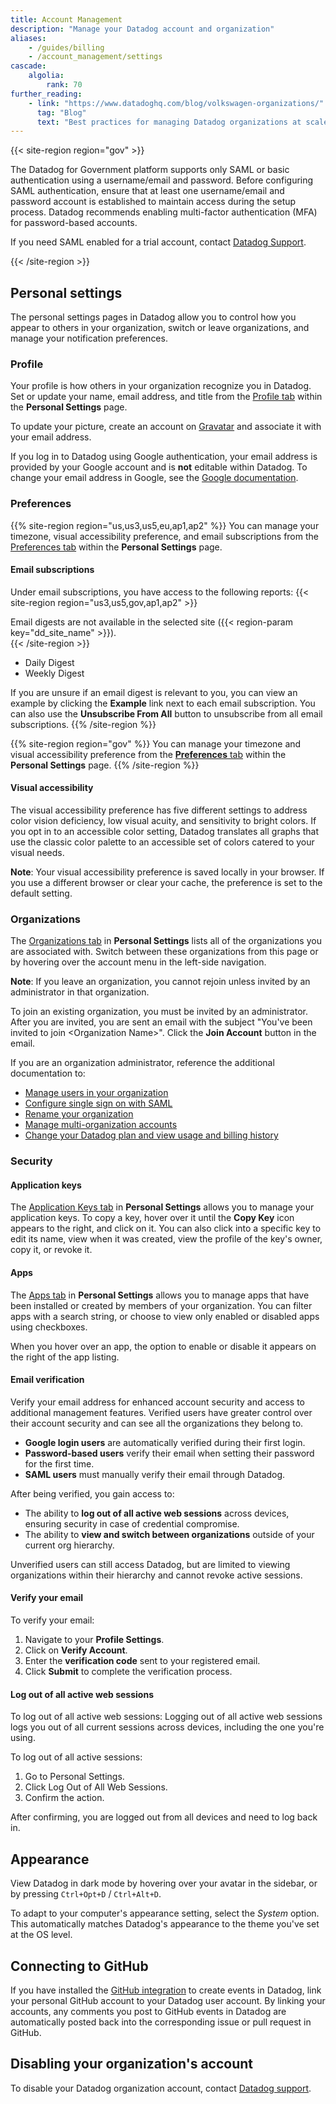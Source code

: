 ```yaml
---
title: Account Management
description: "Manage your Datadog account and organization"
aliases:
    - /guides/billing
    - /account_management/settings
cascade:
    algolia:
        rank: 70
further_reading:
    - link: "https://www.datadoghq.com/blog/volkswagen-organizations/"
      tag: "Blog"
      text: "Best practices for managing Datadog organizations at scale"
---
```

{{< site-region region="gov" >}}
<div class="alert alert-warning">The Datadog for Government platform supports only SAML or basic authentication using a username/email and password. Before configuring SAML authentication, ensure that at least one username/email and password account is established to maintain access during the setup process. Datadog recommends enabling multi-factor authentication (MFA) for password-based accounts.

If you need SAML enabled for a trial account, contact <a href="https://docs.datadoghq.com/getting_started/support/">Datadog Support</a>.</div>

{{< /site-region >}}

## Personal settings

The personal settings pages in Datadog allow you to control how you appear to others in your organization, switch or leave organizations, and manage your notification preferences.

### Profile

Your profile is how others in your organization recognize you in Datadog. Set or update your name, email address, and title from the [Profile tab][11] within the **Personal Settings** page.

To update your picture, create an account on [Gravatar][1] and associate it with your email address.

If you log in to Datadog using Google authentication, your email address is provided by your Google account and is **not** editable within Datadog. To change your email address in Google, see the [Google documentation][2].

### Preferences

{{% site-region region="us,us3,us5,eu,ap1,ap2" %}}
You can manage your timezone, visual accessibility preference, and email subscriptions from the [Preferences tab][3] within the **Personal Settings** page. 

#### Email subscriptions

Under email subscriptions, you have access to the following reports:
{{< site-region region="us3,us5,gov,ap1,ap2" >}}
<div class="alert alert-warning">Email digests are not available in the selected site ({{< region-param key="dd_site_name" >}}).</div>
{{< /site-region >}}

* Daily Digest
* Weekly Digest

If you are unsure if an email digest is relevant to you, you can view an example by clicking the **Example** link next to each email subscription. You can also use the **Unsubscribe From All** button to unsubscribe from all email subscriptions.
{{% /site-region %}}


{{% site-region region="gov" %}}
You can manage your timezone and visual accessibility preference from the [**Preferences** tab][3] within the **Personal Settings** page.
{{% /site-region %}}

#### Visual accessibility

The visual accessibility preference has five different settings to address color vision deficiency, low visual acuity, and sensitivity to bright colors. If you opt in to an accessible color setting, Datadog translates all graphs that use the classic color palette to an accessible set of colors catered to your visual needs.

**Note**: Your visual accessibility preference is saved locally in your browser. If you use a different browser or clear your cache, the preference is set to the default setting.

### Organizations

The [Organizations tab][12] in **Personal Settings** lists all of the organizations you are associated with. Switch between these organizations from this page or by hovering over the account menu in the left-side navigation.

**Note**: If you leave an organization, you cannot rejoin unless invited by an administrator in that organization.

To join an existing organization, you must be invited by an administrator. After you are invited, you are sent an email with the subject "You've been invited to join \<Organization Name>". Click the **Join Account** button in the email.

If you are an organization administrator, reference the additional documentation to:

* [Manage users in your organization][4]
* [Configure single sign on with SAML][5]
* [Rename your organization][6]
* [Manage multi-organization accounts][7]
* [Change your Datadog plan and view usage and billing history][8]

### Security

#### Application keys

The [Application Keys tab][13] in **Personal Settings** allows you to manage your application keys. To copy a key, hover over it until the **Copy Key** icon appears to the right, and click on it. You can also click into a specific key to edit its name, view when it was created, view the profile of the key's owner, copy it, or revoke it.

#### Apps

The [Apps tab][14] in **Personal Settings** allows you to manage apps that have been installed or created by members of your organization. You can filter apps with a search string, or choose to view only enabled or disabled apps using checkboxes.

When you hover over an app, the option to enable or disable it appears on the right of the app listing.

#### Email verification
Verify your email address for enhanced account security and access to additional management features. Verified users have greater control over their account security and can see all the organizations they belong to.

- **Google login users** are automatically verified during their first login.
- **Password-based users** verify their email when setting their password for the first time.
- **SAML users** must manually verify their email through Datadog.

After being verified, you gain access to:
- The ability to **log out of all active web sessions** across devices, ensuring security in case of credential compromise.
- The ability to **view and switch between organizations** outside of your current org hierarchy.

Unverified users can still access Datadog, but are limited to viewing organizations within their hierarchy and cannot revoke active sessions.

#### Verify your email

To verify your email:
1. Navigate to your **Profile Settings**.
2. Click on **Verify Account**.
3. Enter the **verification code** sent to your registered email.
4. Click **Submit** to complete the verification process.

#### Log out of all active web sessions

To log out of all active web sessions:
Logging out of all active web sessions logs you out of all current sessions across devices, including the one you're using.


To log out of all active sessions:
1. Go to Personal Settings.
2. Click Log Out of All Web Sessions.
3. Confirm the action.

After confirming, you are logged out from all devices and need to log back in.

## Appearance

View Datadog in dark mode by hovering over your avatar in the sidebar, or by pressing `Ctrl+Opt+D` / `Ctrl+Alt+D`.

To adapt to your computer's appearance setting, select the *System* option. This automatically matches Datadog's appearance to the theme you've set at the OS level.

## Connecting to GitHub

If you have installed the [GitHub integration][9] to create events in Datadog, link your personal GitHub account to your Datadog user account. By linking your accounts, any comments you post to GitHub events in Datadog are automatically posted back into the corresponding issue or pull request in GitHub.

## Disabling your organization's account

To disable your Datadog organization account, contact [Datadog support][10].

[1]: https://gravatar.com
[2]: https://support.google.com/accounts/answer/19870?hl=en
[3]: https://app.datadoghq.com/personal-settings/preferences
[4]: /account_management/users/
[5]: /account_management/saml/
[6]: /account_management/org_settings/#change-your-organization-name
[7]: /account_management/multi_organization/
[8]: /account_management/org_settings/
[9]: /integrations/github/
[10]: /help/
[11]: https://app.datadoghq.com/personal-settings/profile
[12]: https://app.datadoghq.com/personal-settings/organizations
[13]: https://app.datadoghq.com/personal-settings/application-keys
[14]: https://app.datadoghq.com/personal-settings/apps
